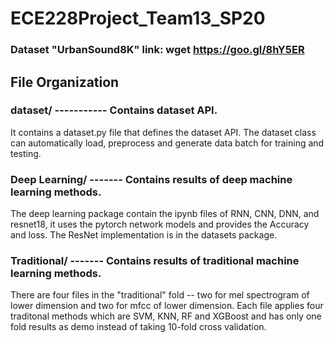 # ECE228Project_Team13_SP20

### Dataset "UrbanSound8K" link: wget https://goo.gl/8hY5ER


## File Organization 
### dataset/ ----------- Contains dataset API.<br>
It contains a dataset.py file that defines the dataset API. The dataset class can automatically load, preprocess and generate data batch for training and testing.<br>



### Deep Learning/ ------- Contains results of deep machine learning methods.<br>
The deep learning package contain the ipynb files of RNN, CNN, DNN, and resnet18, it uses the pytorch network models and provides the Accuracy and loss. The ResNet implementation is in the datasets package.

### Traditional/ ------- Contains results of traditional machine learning methods.<br>
There are four files in the "traditional" fold -- two for mel spectrogram of lower dimension and two for mfcc of lower dimension. Each file applies four traditonal methods which are SVM, KNN, RF and XGBoost and has only one fold results as demo instead of taking 10-fold cross validation.

